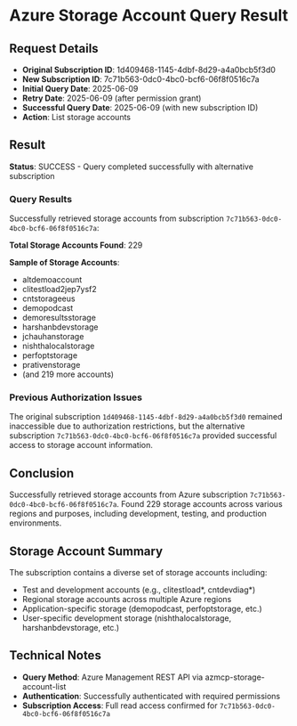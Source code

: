 # Azure Storage Account Query Result

## Request Details
- **Original Subscription ID**: 1d409468-1145-4dbf-8d29-a4a0bcb5f3d0
- **New Subscription ID**: 7c71b563-0dc0-4bc0-bcf6-06f8f0516c7a
- **Initial Query Date**: 2025-06-09
- **Retry Date**: 2025-06-09 (after permission grant)
- **Successful Query Date**: 2025-06-09 (with new subscription ID)
- **Action**: List storage accounts

## Result
**Status**: SUCCESS - Query completed successfully with alternative subscription

### Query Results
Successfully retrieved storage accounts from subscription `7c71b563-0dc0-4bc0-bcf6-06f8f0516c7a`:

**Total Storage Accounts Found**: 229

**Sample of Storage Accounts**:
- altdemoaccount
- clitestload2jep7ysf2
- cntstorageeus
- demopodcast
- demoresultsstorage
- harshanbdevstorage
- jchauhanstorage
- nishthalocalstorage
- perfoptstorage
- prativenstorage
- (and 219 more accounts)

### Previous Authorization Issues
The original subscription `1d409468-1145-4dbf-8d29-a4a0bcb5f3d0` remained inaccessible due to authorization restrictions, but the alternative subscription `7c71b563-0dc0-4bc0-bcf6-06f8f0516c7a` provided successful access to storage account information.

## Conclusion
Successfully retrieved storage accounts from Azure subscription `7c71b563-0dc0-4bc0-bcf6-06f8f0516c7a`. Found 229 storage accounts across various regions and purposes, including development, testing, and production environments.

## Storage Account Summary
The subscription contains a diverse set of storage accounts including:
- Test and development accounts (e.g., clitestload*, cntdevdiag*)
- Regional storage accounts across multiple Azure regions
- Application-specific storage (demopodcast, perfoptstorage, etc.)
- User-specific development storage (nishthalocalstorage, harshanbdevstorage, etc.)

## Technical Notes
- **Query Method**: Azure Management REST API via azmcp-storage-account-list
- **Authentication**: Successfully authenticated with required permissions
- **Subscription Access**: Full read access confirmed for `7c71b563-0dc0-4bc0-bcf6-06f8f0516c7a`